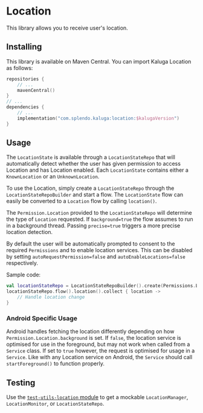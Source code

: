 # Location

This library allows you to receive user's location.

## Installing
This library is available on Maven Central. You can import Kaluga Location as follows:

```kotlin
repositories {
    // ...
    mavenCentral()
}
// ...
dependencies {
    // ...
    implementation("com.splendo.kaluga:location:$kalugaVersion")
}
```

## Usage
The `LocationState` is available through a `LocationStateRepo` that will automatically detect whether the user has given permission to access Location and has Location enabled.
Each `LocationState` contains either a `KnownLocation` or an `UnknownLocation`.

To use the Location, simply create a `LocationStateRepo` through the `LocationStateRepoBuilder` and start a flow. The `LocationState` flow can easily be converted to a `Location` flow by calling `location()`.

The `Permission.Location` provided to the `LocationStateRepo` will determine the type of `Location` requested. If `background=true` the flow assumes to run in a background thread. Passing `precise=true` triggers a more precise location detection.

By default the user will be automatically prompted to consent to the required `Permissions` and to enable location services. This can be disabled by setting `autoRequestPermission=false` and `autoEnableLocations=false` respectively.

Sample code:

```kotlin
val locationStateRepo = LocationStateRepoBuilder().create(Permissions.Location(background=false, precise=true))
locationStateRepo.flow().location().collect { location ->
    // Handle location change
}
```

### Android Specific Usage
Android handles fetching the location differently depending on how `Permission.Location.background` is set.
If `false`, the location service is optimised for use in the foreground, but may not work when called from a `Service` class.
If set to `true` however, the request is optimised for usage in a `Service`.
Like with any Location service on Android, the `Service` should call `startForeground()` to function properly.

## Testing
Use the [`test-utils-location` module](../test-utils-location) to get a mockable `LocationManager`, `LocationMonitor`, or `LocationStateRepo`.
